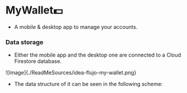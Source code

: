 # MyWallet💵

- A mobile &amp; desktop app to manage your accounts. 

### Data storage

- Either the mobile app and the desktop one are connected to a Cloud Firestore database. 

![Image]{./ReadMeSources/idea-flujo-my-wallet.png}

- The data structure of it can be seen in the following scheme: 
